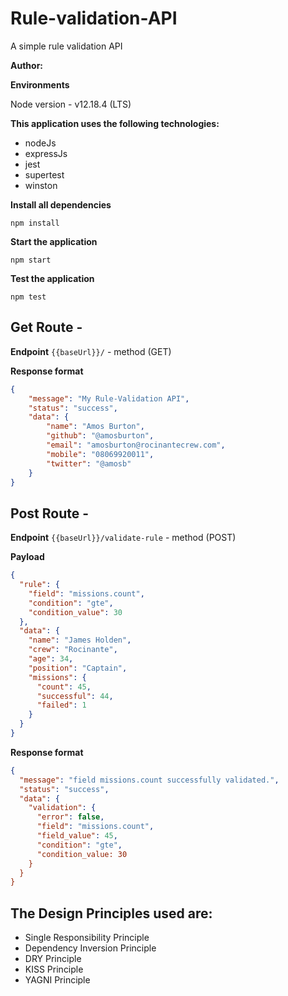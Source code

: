 # Rule-validation-API
A simple rule validation API

**Author:** 

**Environments**

Node version - v12.18.4 (LTS)

**This application uses the following technologies:**

- nodeJs
- expressJs
- jest
- supertest
- winston

**Install all dependencies**

```
npm install
```

**Start the application**

```
npm start
```

**Test the application**

```
npm test
```

## Get Route -

**Endpoint** `{{baseUrl}}/` - method (GET)

**Response format**

```json
{
    "message": "My Rule-Validation API",
    "status": "success",
    "data": {
        "name": "Amos Burton",
        "github": "@amosburton",
        "email": "amosburton@rocinantecrew.com",
        "mobile": "08069920011",
        "twitter": "@amosb"
    }
}
```

## Post Route -

**Endpoint** `{{baseUrl}}/validate-rule` - method (POST)

**Payload**

```json
{
  "rule": {
    "field": "missions.count",
    "condition": "gte",
    "condition_value": 30
  },
  "data": {
    "name": "James Holden",
    "crew": "Rocinante",
    "age": 34,
    "position": "Captain",
    "missions": {
      "count": 45,
      "successful": 44,
      "failed": 1
    }
  }
}
```

**Response format**

```json
{
  "message": "field missions.count successfully validated.",
  "status": "success",
  "data": {
    "validation": {
      "error": false,
      "field": "missions.count",
      "field_value": 45,
      "condition": "gte",
      "condition_value: 30
    }
  }
}
```

## The Design Principles used are:
 - Single Responsibility Principle
 - Dependency Inversion Principle
 - DRY Principle
 - KISS Principle
 - YAGNI Principle
